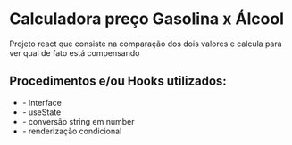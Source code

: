 <h1>
  Calculadora preço Gasolina x Álcool
</h1>

<p>
  Projeto react que consiste na comparação dos dois valores e calcula para ver qual de fato está compensando
</p>

<h2>
  Procedimentos e/ou Hooks utilizados:
</h2>

<ul>
  <li>- Interface</li>
  <li>- useState</li>
  <li>- conversão string em number</li>
  <li>- renderização condicional</li>
</ul>